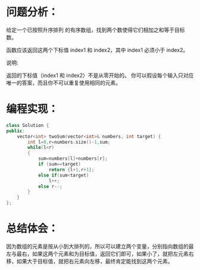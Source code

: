 # 问题分析：
给定一个已按照升序排列 的有序数组，找到两个数使得它们相加之和等于目标数。

函数应该返回这两个下标值 index1 和 index2，其中 index1 必须小于 index2。

说明:

返回的下标值（index1 和 index2）不是从零开始的。
你可以假设每个输入只对应唯一的答案，而且你不可以重复使用相同的元素。
# 编程实现：
```C++
class Solution {
public:
    vector<int> twoSum(vector<int>& numbers, int target) {
        int l=0,r=numbers.size()-1,sum;
        while(l<r)
        {
            sum=numbers[l]+numbers[r];
            if (sum==target) 
                return {l+1,r+1};
            else if(sum<target) 
                l++;
            else r--;
        }
    }
};
```
# 总结体会：
因为数组的元素是按从小到大排列的，所以可以建立两个变量，分别指向数组的最左与最右，如果这两个元素和为目标值，返回它们即可，如果小了，就把左元素右移，如果大于目标值，就把右元素向左移，最终肯定能找到这两个元素。